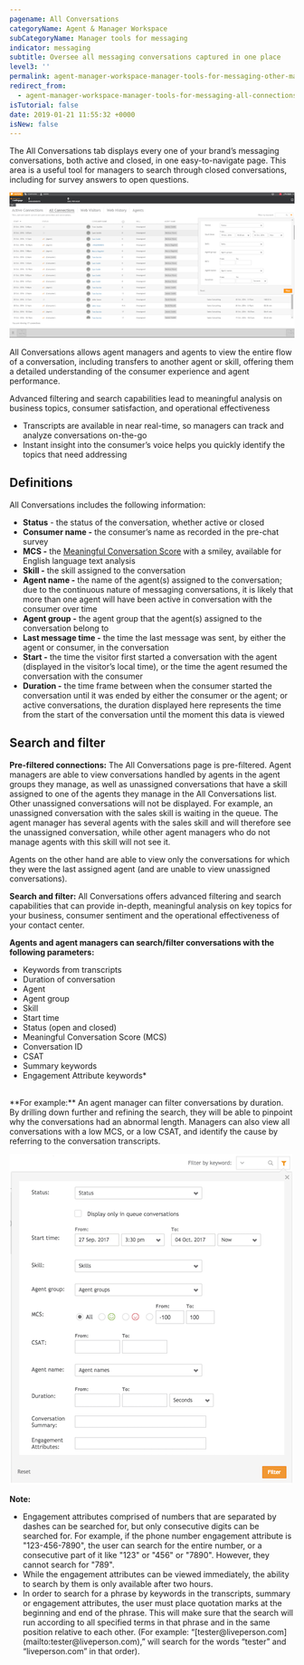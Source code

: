 ```yaml
---
pagename: All Conversations
categoryName: Agent & Manager Workspace
subCategoryName: Manager tools for messaging
indicator: messaging
subtitle: Oversee all messaging conversations captured in one place
level3: ''
permalink: agent-manager-workspace-manager-tools-for-messaging-other-manager-tools-for-messaging-all-connections.html
redirect_from:
  - agent-manager-workspace-manager-tools-for-messaging-all-connections.html
isTutorial: false
date: 2019-01-21 11:55:32 +0000
isNew: false
---
```

The All Conversations tab displays every one of your brand’s messaging conversations, both active and closed, in one easy-to-navigate page. This area is a useful tool for managers to search through closed conversations, including for survey answers to open questions.

![](/img/all-connections-1.png)

All Conversations allows agent managers and agents to view the entire flow of a conversation, including transfers to another agent or skill, offering them a detailed understanding of the consumer experience and agent performance.

Advanced filtering and search capabilities lead to meaningful analysis on business topics, consumer satisfaction, and operational effectiveness

* Transcripts are available in near real-time, so managers can track and analyze conversations on-the-go
* Instant insight into the consumer’s voice helps you quickly identify the topics that need addressing

## Definitions

All Conversations includes the following information:

* **Status** - the status of the conversation, whether active or closed
* **Consumer name -** the consumer’s name as recorded in the pre-chat survey
* **MCS -** the [Meaningful Conversation Score](data-reporting-meaningful-connection-score-(mcs)-meaningful-connection-score-(mcs)-overview.html) with a smiley, available for English language text analysis
* **Skill -** the skill assigned to the conversation
* **Agent name -** the name of the agent(s) assigned to the conversation; due to the continuous nature of messaging conversations, it is likely that more than one agent will have been active in conversation with the consumer over time
* **Agent group -** the agent group that the agent(s) assigned to the conversation belong to
* **Last message time -** the time the last message was sent, by either the agent or consumer, in the conversation
* **Start -** the time the visitor first started a conversation with the agent (displayed in the visitor’s local time), or the time the agent resumed the conversation with the consumer
* **Duration -** the time frame between when the consumer started the conversation until it was ended by either the consumer or the agent; or active conversations, the duration displayed here represents the time from the start of the conversation until the moment this data is viewed

## Search and filter

**Pre-filtered connections:** The All Conversations page is pre-filtered. Agent managers are able to view conversations handled by agents in the agent groups they manage, as well as unassigned conversations that have a skill assigned to one of the agents they manage in the All Conversations list. Other unassigned conversations will not be displayed. For example, an unassigned conversation with the sales skill is waiting in the queue. The agent manager has several agents with the sales skill and will therefore see the unassigned conversation, while other agent managers who do not manage agents with this skill will not see it.

Agents on the other hand are able to view only the conversations for which they were the last assigned agent (and are unable to view unassigned conversations).

**Search and filter:** All Conversations offers advanced filtering and search capabilities that can provide in-depth, meaningful analysis on key topics for your business, consumer sentiment and the operational effectiveness of your contact center.

**Agents and agent managers can search/filter conversations with the following parameters:**

* Keywords from transcripts
* Duration of conversation
* Agent
* Agent group
* Skill
* Start time
* Status (open and closed)
* Meaningful Conversation Score (MCS)
* Conversation ID
* CSAT
* Summary keywords
* Engagement Attribute keywords*

<br/>
**For example:** An agent manager can filter conversations by duration. By drilling down further and refining the search, they will be able to pinpoint why the conversations had an abnormal length. Managers can also view all conversations with a low MCS, or a low CSAT, and identify the cause by referring to the conversation transcripts.

![](/img/all-connections-2.png)

<div class="notice">
<b>Note:</b>
<ul>
<li>Engagement attributes comprised of numbers that are separated by dashes can be searched for, but only consecutive digits can be searched for. For example, if the phone number engagement attribute is "123-456-7890", the user can search for the entire number, or a consecutive part of it like "123" or "456" or "7890". However, they cannot search for "789".</li> <li>While the engagement attributes can be viewed immediately, the ability to search by them is only available after two hours.</li> <li>In order to search for a phrase by keywords in the transcripts, summary or engagement attributes, the user must place quotation marks at the beginning and end of the phrase. This will make sure that the search will run according to all specified terms in that phrase and in the same position relative to each other. (For example: “[tester@liveperson.com](mailto:tester@liveperson.com),” will search for the words “tester” and “liveperson.com”  in that order).</li>
</ul>
</div>
